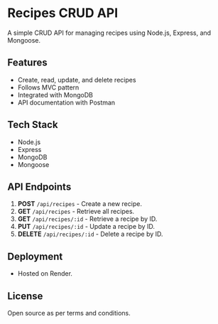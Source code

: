 # Recipes CRUD API

A simple CRUD API for managing recipes using Node.js, Express, and Mongoose.

## Features
- Create, read, update, and delete recipes
- Follows MVC pattern
- Integrated with MongoDB
- API documentation with Postman

## Tech Stack
- Node.js
- Express
- MongoDB
- Mongoose

## API Endpoints
1. **POST** `/api/recipes` - Create a new recipe.
2. **GET** `/api/recipes` - Retrieve all recipes.
3. **GET** `/api/recipes/:id` - Retrieve a recipe by ID.
4. **PUT** `/api/recipes/:id` - Update a recipe by ID.
5. **DELETE** `/api/recipes/:id` - Delete a recipe by ID.

## Deployment
- Hosted on Render.

## License
Open source as per terms and conditions.
